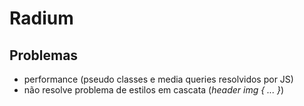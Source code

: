 # Radium

## Problemas

- performance (pseudo classes e media queries resolvidos por JS)
- não resolve problema de estilos em cascata (*header img { ... }*)
